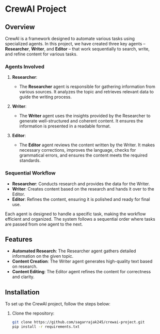 # CrewAI Project

## Overview

CrewAI is a framework designed to automate various tasks using specialized agents. In this project, we have created three key agents – **Researcher**, **Writer**, and **Editor** – that work sequentially to search, write, and refine content for various tasks.

### Agents Involved

1. **Researcher**:
   - The **Researcher** agent is responsible for gathering information from various sources. It analyzes the topic and retrieves relevant data to guide the writing process.
   
2. **Writer**:
   - The **Writer** agent uses the insights provided by the Researcher to generate well-structured and coherent content. It ensures the information is presented in a readable format.
   
3. **Editor**:
   - The **Editor** agent reviews the content written by the Writer. It makes necessary corrections, improves the language, checks for grammatical errors, and ensures the content meets the required standards.

### Sequential Workflow

- **Researcher**: Conducts research and provides the data for the Writer.
- **Writer**: Creates content based on the research and hands it over to the Editor.
- **Editor**: Refines the content, ensuring it is polished and ready for final use.

Each agent is designed to handle a specific task, making the workflow efficient and organized. The system follows a sequential order where tasks are passed from one agent to the next.

## Features

- **Automated Research**: The Researcher agent gathers detailed information on the given topic.
- **Content Creation**: The Writer agent generates high-quality text based on research.
- **Content Editing**: The Editor agent refines the content for correctness and clarity.

## Installation

To set up the CrewAI project, follow the steps below:

1. Clone the repository:

   ```bash
   git clone https://github.com/sagarrajak245/crewai-project.git
   pip install -r requirements.txt


